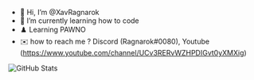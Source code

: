 - 👋 Hi, I’m @XavRagnarok
- 🌱 I’m currently learning how to code
- ♟️ Learning PAWNO
- ✉️ how to reach me ? Discord (Ragnarok#0080), Youtube (https://www.youtube.com/channel/UCv3RERvWZHPDIGvt0yXMXig)


![GitHub Stats](https://github-readme-stats.vercel.app/api?username=XavRagnarok&theme=radical)
<!---
XavRagnarok/XavRagnarok is a ✨ special ✨ repository because its `README.md` (this file) appears on your GitHub profile.
You can click the Preview link to take a look at your changes.
--->
